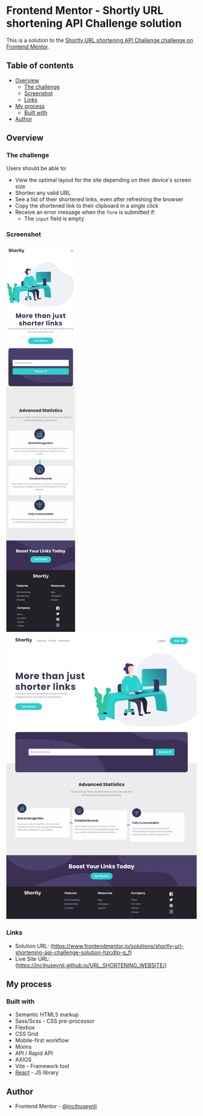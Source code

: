 # Frontend Mentor - Shortly URL shortening API Challenge solution

This is a solution to the [Shortly URL shortening API Challenge challenge on Frontend Mentor](https://www.frontendmentor.io/challenges/url-shortening-api-landing-page-2ce3ob-G).

## Table of contents

- [Overview](#overview)
  - [The challenge](#the-challenge)
  - [Screenshot](#screenshot)
  - [Links](#links)
- [My process](#my-process)
  - [Built with](#built-with)
- [Author](#author)

## Overview

### The challenge

Users should be able to:

- View the optimal layout for the site depending on their device's screen size
- Shorten any valid URL
- See a list of their shortened links, even after refreshing the browser
- Copy the shortened link to their clipboard in a single click
- Receive an error message when the `form` is submitted if:
  - The `input` field is empty

### Screenshot

![](./src/assets/images/screenshot-desktop.png)
![](./src/assets/images/screenshot-mobile.png)

### Links

- Solution URL: (https://www.frontendmentor.io/solutions/shortly-url-shortening-api-challenge-solution-hzcdIp-g_f)
- Live Site URL: (https://incihuseynli.github.io/URL_SHORTENING_WEBSITE/)

## My process

### Built with

- Semantic HTML5 markup
- Sass/Scss - CSS pre-processor
- Flexbox
- CSS Grid
- Mobile-first workflow
- Mixins
- API / Rapid API
- AXIOS
- Vite - Framework tool
- [React](https://reactjs.org/) - JS library

## Author

- Frontend Mentor - [@incihuseynli](https://www.frontendmentor.io/profile/incihuseynli)
